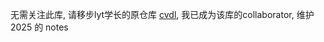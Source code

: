 无需关注此库, 请移步lyt学长的原仓库 [cvdl](https://github.com/EmptyBlueBox/Introduction_to_Computer_Vision-wh-2024Spring-PKU), 我已成为该库的collaborator, 维护 2025 的 notes
